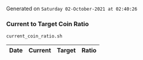 Generated on `Saturday 02-October-2021 at 02:40:26`

### Current to Target Coin Ratio
`current_coin_ratio.sh`

Date|Current|Target|Ratio
---|---|---|---
